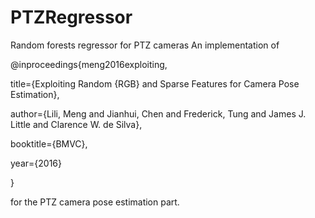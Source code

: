 # PTZRegressor
Random forests regressor for PTZ cameras
An implementation of 

@inproceedings{meng2016exploiting,

  title={Exploiting Random {RGB} and Sparse Features for Camera Pose Estimation}, 
  
  author={Lili, Meng and Jianhui, Chen and Frederick, Tung and James J. Little and Clarence W. de Silva},
  
  booktitle={BMVC},
  
  year={2016}
  
}


for the PTZ camera pose estimation part.
